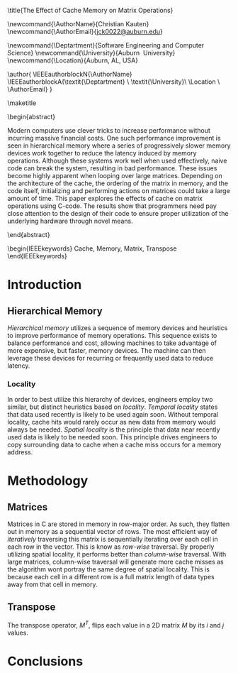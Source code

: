 <!-- Replace The Title Here -->

\title{The Effect of Cache Memory on Matrix Operations}

<!-- Replace Author Information Here -->

\newcommand{\AuthorName}{Christian Kauten}
\newcommand{\AuthorEmail}{jck0022@auburn.edu}

<!-- shared properties for AU -->
\newcommand{\Deptartment}{Software Engineering and Computer Science}
\newcommand{\University}{Auburn  University}
\newcommand{\Location}{Auburn, AL, USA}

<!-- setup the author block using above commands -->
\author{
  \IEEEauthorblockN{\AuthorName}
  \IEEEauthorblockA{\textit{\Deptartment} \\
  \textit{\University}\\
  \Location \\
  \AuthorEmail}
}

<!-- build the title -->
\maketitle



\begin{abstract}

Modern computers use clever tricks to increase performance without incurring
massive financial costs. One such performance improvement is seen in hierarchical memory
where a series of progressively slower memory devices work together to reduce
the latency induced by memory operations. Although these systems work well when
used effectively, naive code can break the system, resulting in bad performance.
These issues become highly apparent when looping over large matrices.
Depending on the architecture of the cache, the ordering of the matrix in
memory, and the code itself, initializing and performing actions on matrices
could take a large amount of time. This paper explores the effects of cache
on matrix operations using C-code. The results show that programmers need pay
close attention to the design of their code to ensure proper utilization of
the underlying hardware through novel means.

\end{abstract}



\begin{IEEEkeywords}
Cache, Memory, Matrix, Transpose
\end{IEEEkeywords}



# Introduction

## Hierarchical Memory

_Hierarchical memory_ utilizes a sequence of memory devices and heuristics to
improve performance of memory operations. This sequence exists to balance
performance and cost, allowing machines to take advantage of more expensive,
but faster, memory devices. The machine can then leverage these devices for
recurring or frequently used data to reduce latency.

### Locality

In order to best utilize this hierarchy of devices, engineers employ two
similar, but distinct heuristics based on _locality_. _Temporal locality_
states that data used recently is likely to be used again soon. Without
temporal locality, cache hits would rarely occur as new data from memory would
always be needed. _Spatial locality_ is the principle that data near recently
used data is likely to be needed soon. This principle drives engineers to copy
surrounding data to cache when a cache miss occurs for a memory address.



# Methodology

## Matrices

Matrices in C are stored in memory in row-major order. As such, they flatten
out in memory as a sequential vector of rows. The most efficient way of
_iteratively_ traversing this matrix is sequentially iterating over each cell
in each row in the vector. This is know as _row-wise_ traversal. By properly
utilizing spatial locality, it performs better than _column-wise_ traversal.
With large matrices, column-wise traversal will generate more cache misses as
the algorithm wont portray the same degree of spatial locality. This is because
each cell in a different row is a full matrix length of data types away from
that cell in memory.

<!-- TODO: Figures with initilization and discussion -->

## Transpose

The transpose operator, $M^T$, flips each value in a 2D matrix $M$ by its $i$
and $j$ values.

<!-- ## Baseline Metrics -->

<!-- ## Recursive Tranpose -->



# Conclusions



<!-- uncomment the lines below to print the bibliography -->
<!-- \bibliographystyle{IEEEtran} -->
<!-- \bibliography{references} -->



